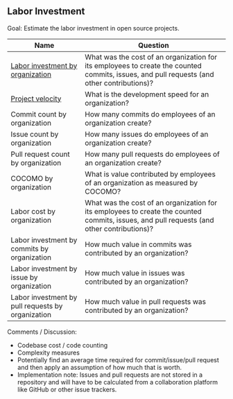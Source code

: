 ## Labor Investment

Goal: Estimate the labor investment in open source projects.

| Name                                              | Question                                                                                                                                   |
|---------------------------------------------------|--------------------------------------------------------------------------------------------------------------------------------------------|
| [Labor investment by organization][l1]            | What was the cost of an organization for its employees to create the counted commits, issues, and pull requests (and other contributions)? |
| [Project velocity][l2]                            | What is the development speed for an organization?                                                                                         |
| Commit count by organization                      | How many commits do employees of an organization create?                                                                                   |
| Issue count by organization                       | How many issues do employees of an organization create?                                                                                    |
| Pull request count by organization                | How many pull requests do employees of an organization create?                                                                             |
| COCOMO by organization                            | What is value contributed by employees of an organization as measured by COCOMO?                                                           |
| Labor cost by organization                        | What was the cost of an organization for its employees to create the counted commits, issues, and pull requests (and other contributions)? |
| Labor investment by commits by organization       | How much value in commits was contributed by an organization?                                                                              |
| Labor investment by issue by organization         | How much value in issues was contributed by an organization?                                                                               |
| Labor investment by pull requests by organization | How much value in pull requests was contributed by an organization?                                                                        |

[l1]: https://github.com/chaoss/wg-value/blob/master/focus-areas/labor-investment/labor_investment.md
[l2]: https://github.com/chaoss/wg-value/blob/master/focus-areas/labor-investment/project_velocity.md

Comments / Discussion:

- Codebase cost / code counting
- Complexity measures
- Potentially find an average time required for commit/issue/pull request and then apply an assumption of how much that is worth.
- Implementation note: Issues and pull requests are not stored in a repository and will have to be calculated from a collaboration platform like GitHub or other issue trackers.

